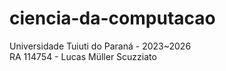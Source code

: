 # ciencia-da-computacao
Universidade Tuiuti do Paraná - 2023~2026 \
RA 114754 - Lucas Müller Scuzziato
